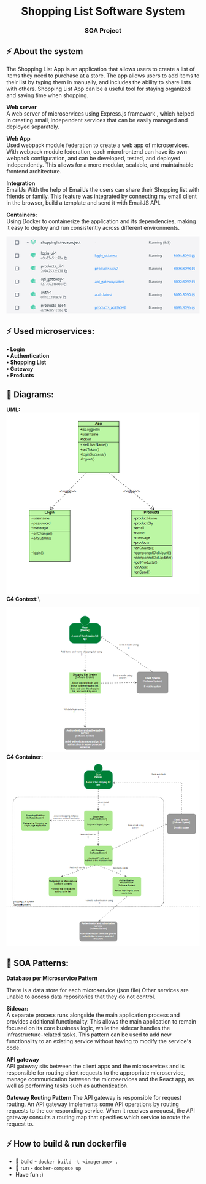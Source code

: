 <h1 align="center">Shopping List Software System</h1>
<h3 align="center">SOA Project</h3>

## :zap: About the system
The Shopping List App is an application that allows users to create a list of items they need to purchase at a store. The app allows users to add items to their list by typing them in manually, and includes the ability to share lists with others. Shopping List App can be a useful tool for staying organized and saving time when shopping.

**Web server**\
A web server of microservices using Express.js framework , which helped in creating small, independent services that can be easily managed and deployed separately.

**Web App**\
Used webpack module federation to create a web app of microservices. With webpack module federation, each microfrontend can have its own webpack configuration, and can be developed, tested, and deployed independently. This allows for a more modular, scalable, and maintainable frontend architecture.

**Integration**\
EmailJs
With the help of EmailJs the users can share their Shopping list with friends or family. This feature was integrated by connecting my email client in the browser, build a template and send it with EmailJS API.

**Containers:**\
Using Docker to containerize the application and its dependencies, making it easy to deploy and run consistently across different environments.

![Containers](utils/Containers.png)

## :zap: Used microservices:
**•	Login**\
**•	Authentication**\
**•	Shopping List**\
**•	Gateway**\
**•	Products**

## :triangular_ruler: Diagrams:
**UML:**\
![UML](utils/UML.png)
**C4 Context:**\

![C4Context](utils/C4Context.png)
**C4 Container:**\
![C4Container](utils/C4Container.png)

## :triangular_ruler: SOA Patterns:
**Database per Microservice Pattern**

There is a data store for each microservice (json file) Other services are unable to access data repositories that they do not control. 

**Sidecar:**\
A separate process runs alongside the main application process and provides additional functionality. This allows the main application to remain focused on its core business logic, while the sidecar handles the infrastructure-related tasks. This pattern can be used to add new functionality to an existing service without having to modify the service's code.

**API gateway**\
API gateway sits between the client apps and the microservices and is responsible for routing client requests to the appropriate microservice, manage communication between the microservices and the React app, as well as performing tasks such as authentication. 

**Gateway Routing Pattern**
The API gateway is responsible for request routing. An API gateway implements some API operations by routing requests to the corresponding service. When it receives a request, the API gateway consults a routing map that specifies which service to route the request to. 



## :zap: How to build & run dockerfile

* :hammer: build - `docker build -t <imagename> .`
* :runner: run   - `docker-compose up`
* Have fun :)

